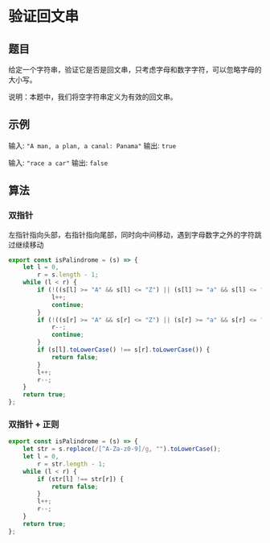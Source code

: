 # 验证回文串

## 题目

给定一个字符串，验证它是否是回文串，只考虑字母和数字字符，可以忽略字母的大小写。

说明：本题中，我们将空字符串定义为有效的回文串。

## 示例

输入: `"A man, a plan, a canal: Panama"`
输出: `true`

输入: `"race a car"`
输出: `false`

## 算法

### 双指针

左指针指向头部，右指针指向尾部，同时向中间移动，遇到字母数字之外的字符跳过继续移动

```js
export const isPalindrome = (s) => {
	let l = 0,
		r = s.length - 1;
	while (l < r) {
		if (!((s[l] >= "A" && s[l] <= "Z") || (s[l] >= "a" && s[l] <= "z") || (s[l] >= "0" && s[l] <= "9"))) {
			l++;
			continue;
		}
		if (!((s[r] >= "A" && s[r] <= "Z") || (s[r] >= "a" && s[r] <= "z") || (s[r] >= "0" && s[r] <= "9"))) {
			r--;
			continue;
		}
		if (s[l].toLowerCase() !== s[r].toLowerCase()) {
			return false;
		}
		l++;
		r--;
	}
	return true;
};
```

### 双指针 + 正则

```js
export const isPalindrome = (s) => {
	let str = s.replace(/[^A-Za-z0-9]/g, "").toLowerCase();
	let l = 0,
		r = str.length - 1;
	while (l < r) {
		if (str[l] !== str[r]) {
			return false;
		}
		l++;
		r--;
	}
	return true;
};
```